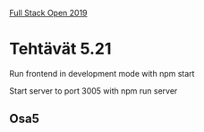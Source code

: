 [Full Stack Open 2019](https://fullstackopen-2019.github.io/#course-contents)

# Tehtävät 5.21

Run frontend in development mode with npm start

Start server to port 3005 with npm run server

## Osa5